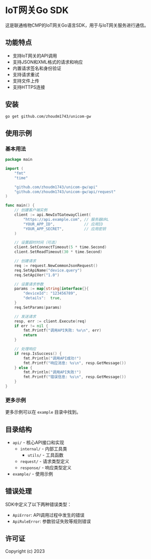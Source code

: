 # IoT网关Go SDK

这是联通格物CMP的IoT网关Go语言SDK，用于与IoT网关服务进行通信。

## 功能特点

- 支持IoT网关的API调用
- 支持JSON和XML格式的请求和响应
- 内置请求签名和身份验证
- 支持请求重试
- 支持文件上传
- 支持HTTPS连接

## 安装

```bash
go get github.com/zhoudm1743/unicom-gw
```

## 使用示例

### 基本用法

```go
package main

import (
	"fmt"
	"time"

	"github.com/zhoudm1743/unicom-gw/api"
	"github.com/zhoudm1743/unicom-gw/api/request"
)

func main() {
	// 创建客户端实例
	client := api.NewIoTGatewayClient(
		"https://api.example.com", // 服务器URL
		"YOUR_APP_ID",             // 应用ID
		"YOUR_APP_SECRET",         // 应用密钥
	)

	// 设置超时时间（可选）
	client.SetConnectTimeout(5 * time.Second)
	client.SetReadTimeout(30 * time.Second)

	// 创建请求
	req := request.NewCommonJsonRequest()
	req.SetApiName("device.query")
	req.SetApiVer("1.0")

	// 设置请求参数
	params := map[string]interface{}{
		"deviceId": "123456789",
		"details":  true,
	}
	req.SetParams(params)

	// 发送请求
	resp, err := client.Execute(req)
	if err != nil {
		fmt.Printf("调用API失败: %v\n", err)
		return
	}

	// 处理响应
	if resp.IsSuccess() {
		fmt.Println("调用API成功!")
		fmt.Printf("响应消息: %s\n", resp.GetMessage())
	} else {
		fmt.Println("调用API失败!")
		fmt.Printf("错误信息: %s\n", resp.GetMessage())
	}
}
```

### 更多示例

更多示例可以在 `example` 目录中找到。

## 目录结构

- `api/` - 核心API接口和实现
  - `internal/` - 内部工具类
    - `utils/` - 工具函数
  - `request/` - 请求类型定义
  - `response/` - 响应类型定义
- `example/` - 使用示例

## 错误处理

SDK中定义了以下两种错误类型：

- `ApiError`: API调用过程中发生的错误
- `ApiRuleError`: 参数验证失败等规则错误

## 许可证

Copyright (c) 2023 